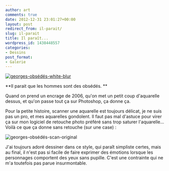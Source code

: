 ```yaml
---
author: art
comments: true
date: 2012-12-31 23:01:27+00:00
layout: post
redirect_from: il-parait/
slug: il-parait
title: Il paraît...
wordpress_id: 1438448557
categories:
- Dessins
post_format:
- Galerie
---
```


[![georges-obsédés-white-blur](https://static.irz.fr/2012/12/georges-obsédés-white-blur-1024x444.png)](https://static.irz.fr/2012/12/georges-obsédés-white-blur.png)

**Il parait que les hommes sont des obsédés. ** 

Quand on prend un encrage de 2006, qu'on met un petit coup d'aquarelle dessus, et qu'on passe tout ça sur Photoshop, ça donne ça.

Pour la petite histoire, scanner une aquarelle est toujours délicat, je ne suis pas un pro, et mes aquarelles gondolent. Il faut pas mal d'astuce pour virer ça sur mon logiciel de retouche photo préféré sans trop saturer l'aquarelle... Voilà ce que ça donne sans retouche (sur une case) :

![georges-obsédés-scan-original](https://static.irz.fr/2012/12/georges-obsédés-scan-original.png)

J'ai toujours adoré dessiner dans ce style, qui paraît simpliste certes, mais au final, il n'est pas si facile de faire exprimer des émotions lorsque les personnages comportent des yeux sans pupille. C'est une contrainte qui ne m'a toutefois pas parue insurmontable.
